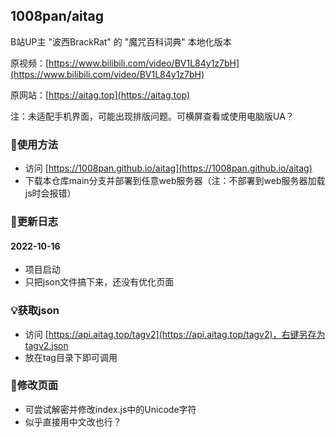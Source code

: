 ## 1008pan/aitag
B站UP主 "波西BrackRat" 的 "魔咒百科词典" 本地化版本
 
原视频：[https://www.bilibili.com/video/BV1L84y1z7bH](https://www.bilibili.com/video/BV1L84y1z7bH)
 
原网站：[https://aitag.top](https://aitag.top)
 
注：未适配手机界面，可能出现排版问题。可横屏查看或使用电脑版UA？
### 🔔使用方法
+ 访问 [https://1008pan.github.io/aitag](https://1008pan.github.io/aitag)
+  下载本仓库main分支并部署到任意web服务器（注：不部署到web服务器加载js时会报错）
### 🧾更新日志
#### 2022-10-16
+ 项目启动
+ 只把json文件搞下来，还没有优化页面
### 💡获取json
+ 访问 [https://api.aitag.top/tagv2](https://api.aitag.top/tagv2)，右键另存为tagv2.json
+ 放在tag目录下即可调用
### 📝修改页面
+ 可尝试解密并修改index.js中的Unicode字符
+ 似乎直接用中文改也行？